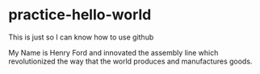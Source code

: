 # practice-hello-world
This is just so I can know how to use github



My Name is Henry Ford and innovated the assembly line which revolutionized the way that
the world produces and manufactures goods.
